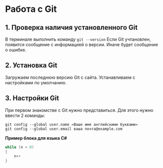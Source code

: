 # Работа с Git #

## 1. Проверка наличия установленного Git

В терминале  выполнить команду `git --version`
Если Git учтановлен, появится сообщение с информацией о версии.
Иначе будет сообщение о ошибке.

## 2. Установка Git 

Загружаем последнюю версию Git с сайта.
Устанавливаем с настройками по умолчанию. 

## 3. Настройки Git

При первом знакомстве с Git нужно представиться.
Для этого нужно ввести 2 команды:

```
git config --global user.name «Ваше имя английскими буквами»
git config --global user.email ваша почта@example.com
```
**Пример блока для языка C#**
``` C#
while (n < 0)
{
    n++
}

